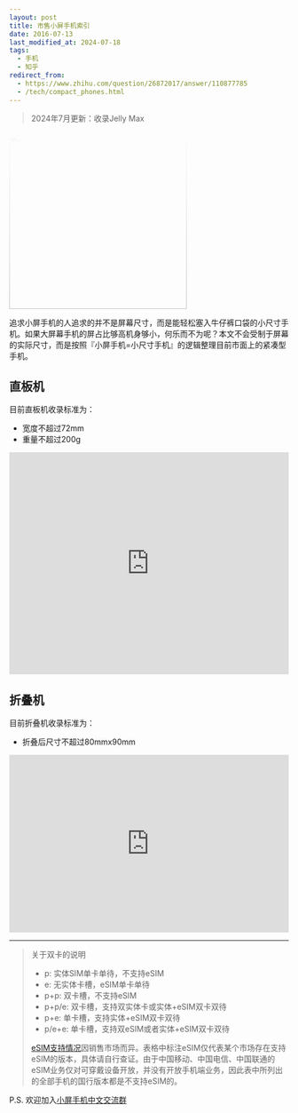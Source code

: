 ```yaml
---
layout: post
title: 市售小屏手机索引
date: 2016-07-13
last_modified_at: 2024-07-18
tags:
  - 手机
  - 知乎
redirect_from:
  - https://www.zhihu.com/question/26872017/answer/110877785
  - /tech/compact_phones.html
---
```

> 2024年7月更新：收录Jelly Max

<img src="https://telegra.ph/file/022722a8670eea45acc5f.png" width="320" height="320" style="mask: linear-gradient(transparent, black);">

追求小屏手机的人追求的并不是屏幕尺寸，而是能轻松塞入牛仔裤口袋的小尺寸手机。如果大屏幕手机的屏占比够高机身够小，何乐而不为呢？本文不会受制于屏幕的实际尺寸，而是按照『小屏手机=小尺寸手机』的逻辑整理目前市面上的紧凑型手机。

## 直板机

目前直板机收录标准为：

- 宽度不超过72mm
- 重量不超过200g

<iframe width="100%" height="400" frameborder="0" scrolling="no" src="https://onedrive.live.com/embed?resid=4AAEB7B8AF6F1FCF%21168081&authkey=%21ACVeUksqMDriC9k&em=2&Item=%E8%A1%A81&wdHideGridlines=True&wdInConfigurator=True&wdInConfigurator=True"></iframe>

## 折叠机

目前折叠机收录标准为：

- 折叠后尺寸不超过80mmx90mm

<iframe width="100%" height="320" frameborder="0" scrolling="no" src="https://onedrive.live.com/embed?resid=4AAEB7B8AF6F1FCF%21168081&authkey=%21ACVeUksqMDriC9k&em=2&Item=%E8%A1%A82&wdHideGridlines=True&wdInConfigurator=True&wdInConfigurator=True"></iframe>

---

<blockquote>关于双卡的说明
	<ul>
		<li>p: 实体SIM单卡单待，不支持eSIM</li>
		<li>e: 无实体卡槽，eSIM单卡单待</li>
		<li>p+p: 双卡槽，不支持eSIM</li>
		<li>p+p/e: 双卡槽，支持双实体卡或实体+eSIM双卡双待</li>
		<li>p+e: 单卡槽，支持实体+eSIM双卡双待</li>
		<li>p/e+e: 单卡槽，支持双eSIM或者实体+eSIM双卡双待</li>
	</ul>
	<p><a href="https://bmzhp.com/uncategorized/516.html" target="_blank">eSIM支持情况</a>因销售市场而异。表格中标注eSIM仅代表某个市场存在支持eSIM的版本，具体请自行查证。由于中国移动、中国电信、中国联通的eSIM业务仅对可穿戴设备开放，并没有开放手机端业务，因此表中所列出的全部手机的国行版本都是不支持eSIM的。</p>
</blockquote>

P.S. 欢迎加入[小屏手机中文交流群](https://t.me/compact_phones)